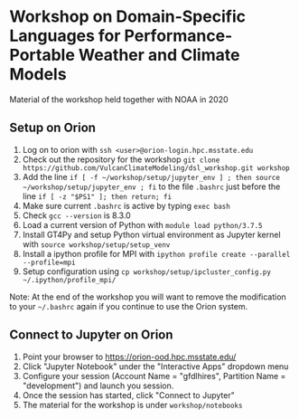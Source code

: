 # Workshop on Domain-Specific Languages for Performance-Portable Weather and Climate Models

Material of the workshop held together with NOAA in 2020

## Setup on Orion

1. Log on to orion with `ssh <user>@orion-login.hpc.msstate.edu`
2. Check out the repository for the workshop `git clone https://github.com/VulcanClimateModeling/dsl_workshop.git workshop`
3. Add the line `if [ -f ~/workshop/setup/jupyter_env ] ; then source ~/workshop/setup/jupyter_env ; fi` to the file `.bashrc` just before the line `if [ -z "$PS1" ]; then return; fi`
4. Make sure current `.bashrc` is active by typing `exec bash`
5. Check `gcc --version` is 8.3.0
6. Load a current version of Python with `module load python/3.7.5`
7. Install GT4Py and setup Python virtual environment as Jupyter kernel with `source workshop/setup/setup_venv`
8. Install a ipython profile for MPI with `ipython profile create --parallel --profile=mpi`
9. Setup configuration using `cp workshop/setup/ipcluster_config.py ~/.ipython/profile_mpi/`

Note: At the end of the workshop you will want to remove the modification to your `~/.bashrc` again if you continue to use the Orion system.

## Connect to Jupyter on Orion

1. Point your browser to https://orion-ood.hpc.msstate.edu/
2. Click "Jupyter Notebook" under the "Interactive Apps" dropdown menu
3. Configure your session (Account Name = "gfdlhires", Partition Name = "development") and launch you session.
4. Once the session has started, click "Connect to Jupyter"
5. The material for the workshop is under `workshop/notebooks`
